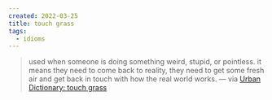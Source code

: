 ```yaml
---
created: 2022-03-25
title: touch grass
tags:
  - idioms
---
```


> used when someone is doing something weird, stupid, or pointless. it means they need to come back to reality, they need to get some fresh air and get back in touch with how the real world works. — via [Urban Dictionary: touch grass](https://www.urbandictionary.com/define.php?term=touch%20grass)
